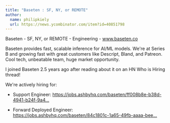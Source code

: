 ```yaml
---
title: "Baseten : SF, NY, or REMOTE"
author:
  name: philipkiely
  url: https://news.ycombinator.com/item?id=40851798
---
```

Baseten - SF, NY, or REMOTE - Engineering - www.baseten.co

Baseten provides fast, scalable inference for AI&#x2F;ML models. We&#x27;re at Series B and growing fast with great customers like Descript, Bland, and Patreon. Cool tech, unbeatable team, huge market opportunity.

I joined Baseten 2.5 years ago after reading about it on an HN Who is Hiring thread!

We&#x27;re actively hiring for:

* Support Engineer: <a href="https:&#x2F;&#x2F;jobs.ashbyhq.com&#x2F;baseten&#x2F;ff008b8e-b38d-4941-b24f-9a48c970e7fb&#x2F;">https:&#x2F;&#x2F;jobs.ashbyhq.com&#x2F;baseten&#x2F;ff008b8e-b38d-4941-b24f-9a4...</a>

* Forward Deployed Engineer: <a href="https:&#x2F;&#x2F;jobs.ashbyhq.com&#x2F;baseten&#x2F;84c1801c-1a65-49fb-aaaa-beeafd530e7e">https:&#x2F;&#x2F;jobs.ashbyhq.com&#x2F;baseten&#x2F;84c1801c-1a65-49fb-aaaa-bee...</a>
